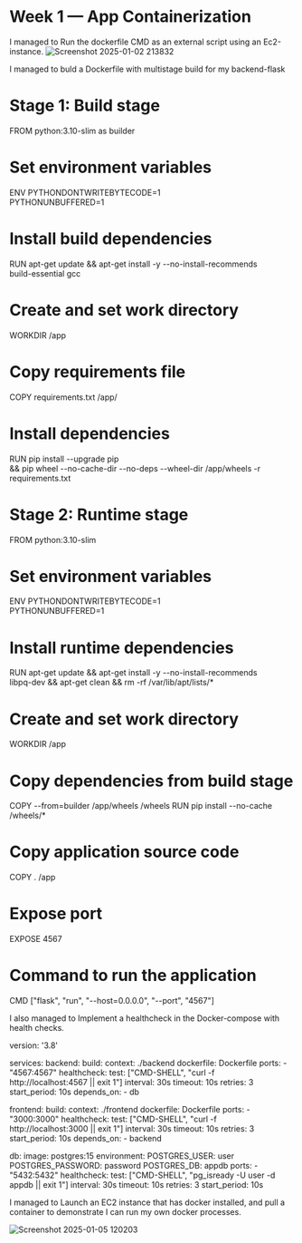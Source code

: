 # Week 1 — App Containerization

I managed to Run the dockerfile CMD as an external script using an Ec2-instance.
![Screenshot 2025-01-02 213832](https://github.com/user-attachments/assets/28f571a4-0d07-4965-8e22-3e371a3c42bf)


I managed to buld a Dockerfile with multistage build for my backend-flask

# Stage 1: Build stage
FROM python:3.10-slim as builder

# Set environment variables
ENV PYTHONDONTWRITEBYTECODE=1 \
    PYTHONUNBUFFERED=1

# Install build dependencies
RUN apt-get update && apt-get install -y --no-install-recommends \
    build-essential gcc

# Create and set work directory
WORKDIR /app

# Copy requirements file
COPY requirements.txt /app/

# Install dependencies
RUN pip install --upgrade pip \
    && pip wheel --no-cache-dir --no-deps --wheel-dir /app/wheels -r requirements.txt

# Stage 2: Runtime stage
FROM python:3.10-slim

# Set environment variables
ENV PYTHONDONTWRITEBYTECODE=1 \
    PYTHONUNBUFFERED=1

# Install runtime dependencies
RUN apt-get update && apt-get install -y --no-install-recommends \
    libpq-dev && apt-get clean && rm -rf /var/lib/apt/lists/*

# Create and set work directory
WORKDIR /app

# Copy dependencies from build stage
COPY --from=builder /app/wheels /wheels
RUN pip install --no-cache /wheels/*

# Copy application source code
COPY . /app

# Expose port
EXPOSE 4567

# Command to run the application
CMD ["flask", "run", "--host=0.0.0.0", "--port", "4567"]

I also managed to Implement a healthcheck in the Docker-compose with health checks.

version: '3.8'

services:
  backend:
    build:
      context: ./backend
      dockerfile: Dockerfile
    ports:
      - "4567:4567"
    healthcheck:
      test: ["CMD-SHELL", "curl -f http://localhost:4567 || exit 1"]
      interval: 30s
      timeout: 10s
      retries: 3
      start_period: 10s
    depends_on:
      - db

  frontend:
    build:
      context: ./frontend
      dockerfile: Dockerfile
    ports:
      - "3000:3000"
    healthcheck:
      test: ["CMD-SHELL", "curl -f http://localhost:3000 || exit 1"]
      interval: 30s
      timeout: 10s
      retries: 3
      start_period: 10s
    depends_on:
      - backend

  db:
    image: postgres:15
    environment:
      POSTGRES_USER: user
      POSTGRES_PASSWORD: password
      POSTGRES_DB: appdb
    ports:
      - "5432:5432"
    healthcheck:
      test: ["CMD-SHELL", "pg_isready -U user -d appdb || exit 1"]
      interval: 30s
      timeout: 10s
      retries: 3
      start_period: 10s

I managed to Launch an EC2 instance that has docker installed, and pull a container to demonstrate I can run my own docker processes.

![Screenshot 2025-01-05 120203](https://github.com/user-attachments/assets/43489e78-66bf-4dc2-bad4-e89a4b8e60ef)
